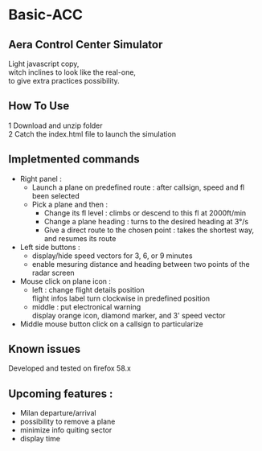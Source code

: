 # Basic-ACC
## Aera Control Center Simulator
Light javascript copy,  
witch inclines to look like the real-one,  
to give extra practices possibility.

## How To Use
1 Download and unzip folder  
2 Catch the index.html file to launch the simulation  

## Impletmented commands
- Right panel :
  * Launch a plane on predefined route :
    after callsign, speed and fl been selected
  * Pick a plane and then : 
    - Change its fl level : climbs or descend to this fl at 2000ft/min 
    - Change a plane heading : turns to the desired heading at 3°/s
    - Give a direct route to the chosen point : takes the shortest way, and resumes its route
- Left side buttons :
  * display/hide speed vectors for 3, 6, or 9 minutes
  * enable mesuring distance and heading between two points of the radar screen
- Mouse click on plane icon : 
  - left : change flight details position  
      flight infos label turn clockwise in predefined position  
  - middle : put electronical warning  
      display orange icon, diamond marker, and 3' speed vector
- Middle mouse button click on a callsign to particularize

## Known issues  
  Developed and tested on firefox 58.x

## Upcoming features :
- Milan departure/arrival
- possibility to remove a plane
- minimize info quiting sector
- display time
